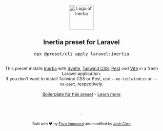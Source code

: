 <p align="center">
  <br />
  <a href="https://preset.dev">
    <img width="80" src="https://raw.githubusercontent.com/innocenzi/awesome-inertiajs/main/assets/logo.svg" alt="Logo of Inertia">
  </a>
  <br />
</p>

<h2 align="center">Inertia preset for Laravel</h2>
<pre><div align="center">npx @preset/cli apply laravel:inertia</div></pre>

<br />

<div align="center">
  This preset installs <a href="https://inertiajs.com">Inertia</a> with <a href="https://svelte.dev">Svelte</a>, <a href="https://tailwindcss.com">Tailwind CSS</a>, <a href="https://pestphp.com">Pest</a> and <a href="https://vitejs.dev">Vite</a> in a fresh Laravel application.
  <br />
  If you don't want to install Tailwind CSS or Pest, use <code>--no-tailwindcss</code> or <code>--no-pest</code>, respectively.
  <br />
  <br />
  <a href="https://github.com/laravel-presets/inertia/tree/boilerplate">Boilerplate for this preset</a> - <a href="https://preset.dev">Learn more</a>
</div>

<p align="center">
  <br />
  <br />
  ·
  <br />
  <br />
  <sub>Built with ❤︎ by <a href="https://github.com/enzoinnocenzi">Enzo Innocenzi</a> and modified by <a href="https://twitter.com/joshcirre">Josh Cirre</a>
</p>
